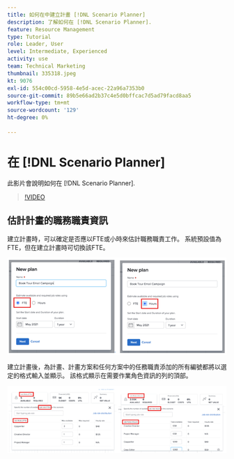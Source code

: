 ```yaml
---
title: 如何在中建立計畫 [!DNL Scenario Planner]
description: 了解如何在 [!DNL Scenario Planner].
feature: Resource Management
type: Tutorial
role: Leader, User
level: Intermediate, Experienced
activity: use
team: Technical Marketing
thumbnail: 335318.jpeg
kt: 9076
exl-id: 554c00cd-5958-4e5d-acec-22a96a7353b0
source-git-commit: 89b5e66ad2b37c4e5d0bffcac7d5ad79facd8aa5
workflow-type: tm+mt
source-wordcount: '129'
ht-degree: 0%

---
```


# 在 [!DNL Scenario Planner]

此影片會說明如何在 [!DNL Scenario Planner].

>[!VIDEO](https://video.tv.adobe.com/v/335318/?quality=12)

## 估計計畫的職務職責資訊

建立計畫時，可以確定是否應以FTE或小時來估計職務職責工作。 系統預設值為FTE，但在建立計畫時可切換該FTE。

![選擇 [!UICONTROL FTE] 或 [!UICONTROL 小時] 在 [!UICONTROL 新計畫] 視窗](assets/scenario-planner-1.png)

建立計畫後，為計畫、計畫方案和任何方案中的任務職責添加的所有編號都將以選定的格式輸入並顯示。 該格式顯示在需要作業角色資訊的列的頂部。

![在 [!UICONTROL FTE] 或 [!UICONTROL 小時] 在 [!DNL Scenario Planner]](assets/scenario-planner-2.png)
